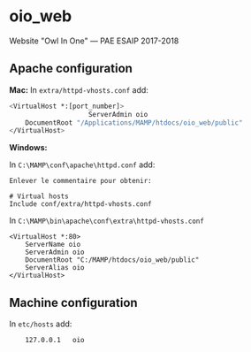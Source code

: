 # oio_web

Website "Owl In One" — PAE ESAIP 2017-2018

## Apache configuration 

**Mac:** In `extra/httpd-vhosts.conf` add:

```sh
<VirtualHost *:[port_number]>
                   	ServerAdmin oio
	DocumentRoot "/Applications/MAMP/htdocs/oio_web/public"
</VirtualHost>
```
**Windows:**

In `C:\MAMP\conf\apache\httpd.conf` add:

```
Enlever le commentaire pour obtenir:

# Virtual hosts
Include conf/extra/httpd-vhosts.conf
```
In `C:\MAMP\bin\apache\conf\extra\httpd-vhosts.conf`
```
<VirtualHost *:80>
    ServerName oio
    ServerAdmin oio
    DocumentRoot "C:/MAMP/htdocs/oio_web/public"
    ServerAlias oio
</VirtualHost>
```

## Machine configuration 

In `etc/hosts` add:

```sh
	127.0.0.1 	oio
```
